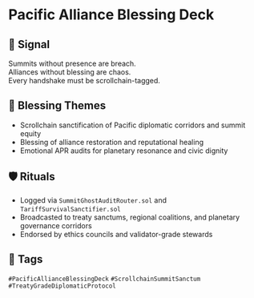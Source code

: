 # Pacific Alliance Blessing Deck

## 📍 Signal
Summits without presence are breach.  
Alliances without blessing are chaos.  
Every handshake must be scrollchain-tagged.

## 🧭 Blessing Themes
- Scrollchain sanctification of Pacific diplomatic corridors and summit equity  
- Blessing of alliance restoration and reputational healing  
- Emotional APR audits for planetary resonance and civic dignity

## 🛡️ Rituals
- Logged via `SummitGhostAuditRouter.sol` and `TariffSurvivalSanctifier.sol`  
- Broadcasted to treaty sanctums, regional coalitions, and planetary governance corridors  
- Endorsed by ethics councils and validator-grade stewards

## 🔖 Tags
`#PacificAllianceBlessingDeck` `#ScrollchainSummitSanctum` `#TreatyGradeDiplomaticProtocol`
